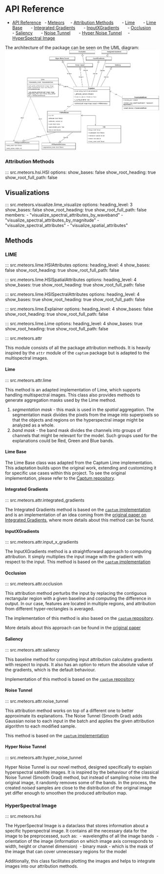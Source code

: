 # API Reference

- [API Reference](#api-reference)
    - [Meteors](#meteors)
      - [Attribution Methods](#attribution-methods)
        - [Lime](#lime)
        - [Lime Base](#lime-base)
        - [Integrated Gradients](#integrated-gradients)
        - [InputXGradients](#inputxgradients)
        - [Occlusion](#occlusion)
        - [Saliency](#saliency)
        - [Noise Tunnel](#noise-tunnel)
        - [Hyper Noise Tunnel](#hyper-noise-tunnel)
      - [HyperSpectral Image](#hyperspectral-image)

The architecture of the package can be seen on the UML diagram:
![UML diagram of package structure](../assets/UML-attribution-methods.png)

### Attribution Methods

::: src.meteors.hsi.HSI
options:
show_bases: false
show_root_heading: true
show_root_full_path: false

## Visualizations

::: src.meteors.visualize.lime_visualize
options:
heading_level: 3
show_bases: false
show_root_heading: true
show_root_full_path: false
members: - "visualize_spectral_attributes_by_waveband" - "visualize_spectral_attributes_by_magnitude" - "visualize_spectral_attributes" - "visualize_spatial_attributes"

## Methods

### LIME

::: src.meteors.lime.HSIAttributes
options:
heading_level: 4
show_bases: false
show_root_heading: true
show_root_full_path: false

::: src.meteors.lime.HSISpatialAttributes
options:
heading_level: 4
show_bases: true
show_root_heading: true
show_root_full_path: false

::: src.meteors.lime.HSISpectralAttributes
options:
heading_level: 4
show_bases: true
show_root_heading: true
show_root_full_path: false

::: src.meteors.lime.Explainer
options:
heading_level: 4
show_bases: false
show_root_heading: true
show_root_full_path: false

::: src.meteors.lime.Lime
options:
heading_level: 4
show_bases: true
show_root_heading: true
show_root_full_path: false

::: src.meteors.attr

This module consists of all the package attribution methods. It is heavily inspired by the `attr` module of the `captum` package but is adapted to the multispectral images.

#### Lime

::: src.meteors.attr.lime

This method is an adapted implementation of Lime, which supports handling multispectral images. This class also provides methods to generate aggregation masks used by the Lime method.

1. _segmentation mask_ - this mask is used in the _spatial_ aggregation. The segmentation mask divides the pixels from the image into superpixels so that the objects and regions on the hyperspectral image might be analyzed as a whole.
2. _band mask_ - the band mask divides the channels into groups of channels that might be relevant for the model. Such groups used for the explanations could be Red, Green and Blue bands.

#### Lime Base

The Lime Base class was adapted from the Captum Lime implementation. This adaptation builds upon the original work, extending and customizing it for specific use cases within this project. To see the original implementation, please refer to the [Captum repository](https://captum.ai/api/_modules/captum/attr/_core/lime.html#LimeBase).

#### Integrated Gradients

::: src.meteors.attr.integrated_gradients

The Integrated Gradients method is based on the [`captum` implementation](https://captum.ai/docs/extension/integrated_gradients) and is an implementation of an idea coming from the [original paper on Integrated Gradients](https://arxiv.org/pdf/1703.01365), where more details about this method can be found.

#### InputXGradients

::: src.meteors.attr.input_x_gradients

The InputXGradients method is a straightforward approach to computing attribution. It simply multiplies the input image with the gradient with respect to the input. This method is based on the [`captum` implementation](https://captum.ai/api/input_x_gradient.html)

#### Occlusion

::: src.meteors.attr.occlusion

This attribution method perturbs the input by replacing the contiguous rectangular region with a given baseline and computing the difference in output. In our case, features are located in multiple regions, and attribution from different hyper-rectangles is averaged.

The implementation of this method is also based on the [`captum` repository](https://captum.ai/api/occlusion.html).

More details about this approach can be found in the [original paper](https://arxiv.org/abs/1311.2901)

#### Saliency

::: src.meteors.attr.saliency

This baseline method for computing input attribution calculates gradients with respect to inputs. It also has an option to return the absolute value of the gradients, which is the default behaviour.

Implementation of this method is based on the [`captum` repository](https://captum.ai/api/saliency.html)

#### Noise Tunnel

::: src.meteors.attr.noise_tunnel

This attribution method works on top of a different one to better approximate its explanations.
The Noise Tunnel (Smooth Grad) adds Gaussian noise to each input in the batch and applies the given attribution algorithm to each modified sample.

This method is based on the [`captum` implementation](https://captum.ai/api/noise_tunnel.html)

#### Hyper Noise Tunnel

::: src.meteors.attr.hyper_noise_tunnel

Hyper Noise Tunnel is our novel method, designed specifically to explain hyperspectral satellite images. It is inspired by the behaviour of the classical Noise Tunnel (Smooth Grad) method, but instead of sampling noise into the original image, it randomly removes some of the bands. In the process, the created _noised_ samples are close to the distribution of the original image yet differ enough to smoothen the produced attribution map.

### HyperSpectral Image

::: src.meteors.hsi

The HyperSpectral Image is a dataclass that stores information about a specific hyperspectral image. It contains all the necessary data for the image to be preprocessed, such as:
 - wavelengths of all the image bands
 - orientation of the image (information on which image axis corresponds to width, height or channel dimension)
 - binary mask - which is the mask of the image that can cover unnecessary regions for the model

Additionally, this class facilitates plotting the images and helps to integrate images into our attribution methods.
